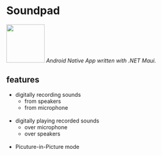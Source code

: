 # Soundpad
<img src="https://miro.medium.com/max/1400/0*OsrkVI4kEjkWxAPN.png" height="100"/>
<i>Android Native App written with .NET Maui.</i>

## features
- digitally recording sounds
  - from speakers
  - from microphone
  </br>  
- digitally playing recorded sounds
  - over microphone 
  - over speakers
  </br>
- Picuture-in-Picture mode
